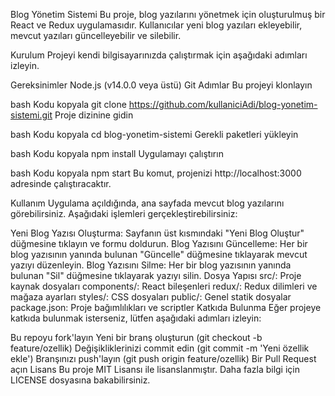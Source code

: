 Blog Yönetim Sistemi
Bu proje, blog yazılarını yönetmek için oluşturulmuş bir React ve Redux uygulamasıdır. Kullanıcılar yeni blog yazıları ekleyebilir, mevcut yazıları güncelleyebilir ve silebilir.

Kurulum
Projeyi kendi bilgisayarınızda çalıştırmak için aşağıdaki adımları izleyin.

Gereksinimler
Node.js (v14.0.0 veya üstü)
Git
Adımlar
Bu projeyi klonlayın

bash
Kodu kopyala
git clone https://github.com/kullaniciAdi/blog-yonetim-sistemi.git
Proje dizinine gidin

bash
Kodu kopyala
cd blog-yonetim-sistemi
Gerekli paketleri yükleyin

bash
Kodu kopyala
npm install
Uygulamayı çalıştırın

bash
Kodu kopyala
npm start
Bu komut, projenizi http://localhost:3000 adresinde çalıştıracaktır.

Kullanım
Uygulama açıldığında, ana sayfada mevcut blog yazılarını görebilirsiniz. Aşağıdaki işlemleri gerçekleştirebilirsiniz:

Yeni Blog Yazısı Oluşturma: Sayfanın üst kısmındaki "Yeni Blog Oluştur" düğmesine tıklayın ve formu doldurun.
Blog Yazısını Güncelleme: Her bir blog yazısının yanında bulunan "Güncelle" düğmesine tıklayarak mevcut yazıyı düzenleyin.
Blog Yazısını Silme: Her bir blog yazısının yanında bulunan "Sil" düğmesine tıklayarak yazıyı silin.
Dosya Yapısı
src/: Proje kaynak dosyaları
components/: React bileşenleri
redux/: Redux dilimleri ve mağaza ayarları
styles/: CSS dosyaları
public/: Genel statik dosyalar
package.json: Proje bağımlılıkları ve scriptler
Katkıda Bulunma
Eğer projeye katkıda bulunmak isterseniz, lütfen aşağıdaki adımları izleyin:

Bu repoyu fork'layın
Yeni bir branş oluşturun (git checkout -b feature/ozellik)
Değişikliklerinizi commit edin (git commit -m 'Yeni özellik ekle')
Branşınızı push'layın (git push origin feature/ozellik)
Bir Pull Request açın
Lisans
Bu proje MIT Lisansı ile lisanslanmıştır. Daha fazla bilgi için LICENSE dosyasına bakabilirsiniz.
